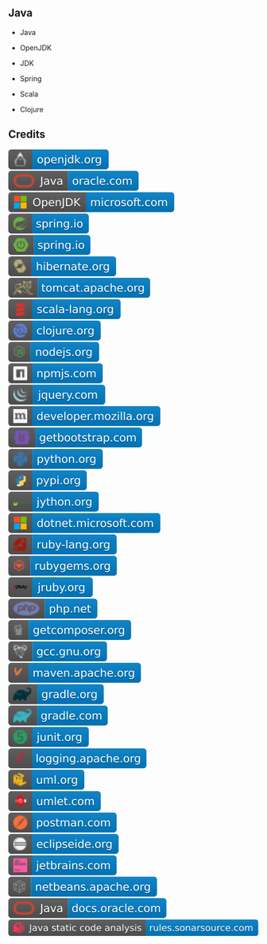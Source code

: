 Java
----

- Java

- OpenJDK

- JDK

- Spring

- Scala

- Clojure

Credits
-------
[![image](
Credits/openjdk.org.svg?raw=true)](https://openjdk.org/)  
[![image](
Credits/Java-oracle.com.svg?raw=true)](https://oracle.com/java/)  
[![image](
Credits/OpenJDK-microsoft.com.svg?raw=true)](https://microsoft.com/openjdk/)  
[![image](
Credits/spring.io.svg?raw=true)](https://spring.io/)  
[![image](
Credits/Spring-Boot-spring.io.svg?raw=true)](https://spring.io/projects/spring-boot/)  
[![image](
Credits/hibernate.org.svg?raw=true)](https://hibernate.org/)  
[![image](
Credits/tomcat.apache.org.svg?raw=true)](https://tomcat.apache.org/)  
[![image](
Credits/scala-lang.org.svg?raw=true)](https://scala-lang.org/)  
[![image](
Credits/clojure.org.svg?raw=true)](https://clojure.org/)  
[![image](
Credits/nodejs.org.svg?raw=true)](https://nodejs.org/)  
[![image](
Credits/npmjs.com.svg?raw=true)](https://npmjs.com/)  
[![image](
Credits/jquery.com.svg?raw=true)](https://jquery.com/)  
[![image](
Credits/developer.mozilla.org.svg?raw=true)](https://developer.mozilla.org/)  
[![image](
Credits/getbootstrap.com.svg?raw=true)](https://getbootstrap.com/)  
[![image](
Credits/python.org.svg?raw=true)](https://python.org/)  
[![image](
Credits/pypi.org.svg?raw=true)](https://pypi.org/)  
[![image](
Credits/jython.org.svg?raw=true)](https://jython.org/)  
[![image](
Credits/dotnet.microsoft.com.svg?raw=true)](https://dotnet.microsoft.com/)  
[![image](
Credits/ruby-lang.org.svg?raw=true)](https://ruby-lang.org/)  
[![image](
Credits/rubygems.org.svg?raw=true)](https://rubygems.org/)  
[![image](
Credits/jruby.org.svg?raw=true)](https://jruby.org/)  
[![image](
Credits/php.net.svg?raw=true)](https://php.net/)  
[![image](
Credits/getcomposer.org.svg?raw=true)](https://getcomposer.org)  
[![image](
Credits/gcc.gnu.org.svg?raw=true)](https://gcc.gnu.org/)  
[![image](
Credits/maven.apache.org.svg?raw=true)](https://maven.apache.org/)  
[![image](
Credits/gradle.org.svg?raw=true)](https://gradle.org/)  
[![image](
Credits/gradle.com.svg?raw=true)](https://gradle.com/)  
[![image](
Credits/junit.org.svg?raw=true)](https://junit.org/)  
[![image](
Credits/logging.apache.org.svg?raw=true)](https://logging.apache.org/)  
[![image](
Credits/uml.org.svg?raw=true)](https://uml.org/)  
[![image](
Credits/umlet.com.svg?raw=true)](https://umlet.com/)  
[![image](
Credits/postman.com.svg?raw=true)](https://postman.com/)  
[![image](
Credits/eclipseide.org.svg?raw=true)](https://eclipseide.org/)  
[![image](
Credits/jetbrains.com.svg?raw=true)](https://jetbrains.com/)  
[![image](
Credits/netbeans.apache.org.svg?raw=true)](https://netbeans.apache.org/)  
[![image](
Credits/Java-docs.oracle.com.svg?raw=true)](https://docs.oracle.com/java/)  
[![image](
Credits/Java-static-code-analysis-rules.sonarsource.com.svg?raw=true)](https://rules.sonarsource.com/java/)
